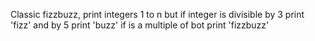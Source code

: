 Classic fizzbuzz, print integers 1 to n but if integer is divisible by 3 print 'fizz' and by 5 print 'buzz' if is a multiple of bot print 'fizzbuzz'
